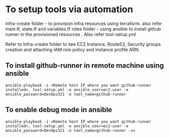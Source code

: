 # To setup tools via automation

infra-create folder - to provision infra resources using terraform. also refer main.tf, state.tf and variables.tf
roles folder - using ansible to install github runner in the provisioned resources . Also refer tool-setup.yml

Refer to Infra-create folder to see EC2 Instance, Route53, Security groups creation and attaching IAM role policy and Instance profile ARN.

## To install github-runner in remote machine using ansible

````
ansible-playbook -i <Remote host IP where you want github-runner installed>, tool-setup.yml -e ansible_user=ec2-user -e ansible_password=DevOps321 -e tool_name=github-runner
````

## To enable debug mode in ansible

````
ansible-playbook -i <Remote host IP where you want github-runner installed>, tool-setup.yml -e ansible_user=ec2-user -e ansible_password=DevOps321 -e tool_name=github-runner -vv
````